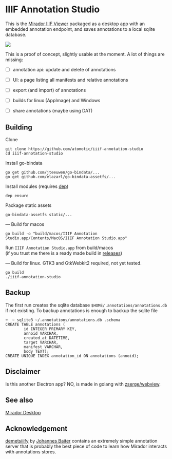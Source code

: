 # IIIF Annotation Studio 

This is the [Mirador IIIF Viewer](https://projectmirador.org) packaged as a desktop app with an embedded annotation endpoint, and saves annotations to a local sqlite database.

![](https://i.imgur.com/go7TBjh.png)

This is a proof of concept, slightly usable at the moment.
A lot of things are missing:

- [ ] annotation api: update and delete of annotations
- [ ] UI: a page listing all manifests and relative annotations
- [ ] export (and import) of annotations
- [ ] builds for linux (AppImage) and Windows
- [ ] share annotations (maybe using DAT)


## Building

Clone

	git clone https://github.com/atomotic/iiif-annotation-studio
	cd iiif-annotation-studio

Install go-bindata

	go get github.com/jteeuwen/go-bindata/...
	go get github.com/elazarl/go-bindata-assetfs/...
	
Install modules (requires [dep](https://github.com/golang/dep))

	dep ensure

Package static assets

	go-bindata-assetfs static/...

— Build for macos

	go build -o "build/macos/IIIF Annotation Studio.app/Contents/MacOS/IIIF Annotation Studio.app"

Run `IIIF Annotation Studio.app` from build/macos  
(if you trust me there is a ready made build in [releases](https://github.com/atomotic/iiif-annotation-studio/releases))

— Build for linux. GTK3 and GtkWebkit2 required, not yet tested.

	go build
	./iiif-annotation-studio


## Backup 
The first run creates the sqlite database `$HOME/.annotations/annotations.db` if not existing. To backup annotations is enough to backup the sqlite file


	➜  ~ sqlite3 ~/.annotations/annotations.db .schema
	CREATE TABLE annotations (
			id INTEGER PRIMARY KEY,
			annoid VARCHAR,
			created_at DATETIME,
			target VARCHAR,
			manifest VARCHAR,
			body TEXT);
	CREATE UNIQUE INDEX annotation_id ON annotations (annoid);
	
## Disclaimer

Is this another Electron app? NO, is made in golang with [zserge/webview](https://github.com/zserge/webview).  	
	
## See also

[Mirador Desktop](https://github.com/ProjectMirador/mirador-desktop)

## Acknowledgement

[demetsiiify](https://github.com/jbaiter/demetsiiify) by [Johannes Baiter](https://github.com/jbaiter) contains an extremely simple annotation server that is probably the best piece of code to learn how Mirador interacts with annotations stores.

